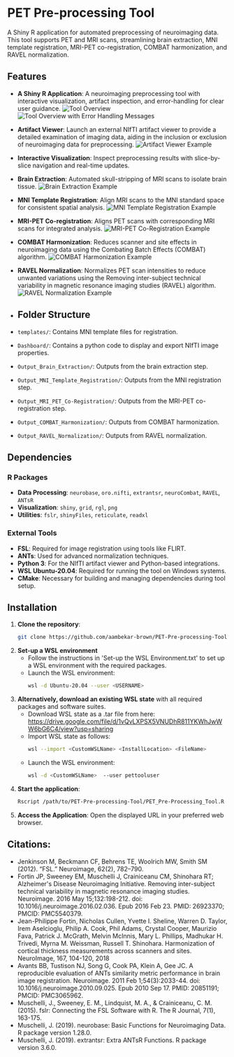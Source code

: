 # PET Pre-processing Tool

A Shiny R application for automated preprocessing of neuroimaging data. This tool supports PET and MRI scans, streamlining brain extraction, MNI template registration, MRI-PET co-registration, COMBAT harmonization, and RAVEL normalization.

## Features

- **A Shiny R Application**: A neuroimaging preprocessing tool with interactive visualization, artifact inspection, and error-handling for clear user guidance.
  ![Tool Overview](assets/images/Basic_UI.png)
  ![Tool Overview with Error Handling Messages](assets/images/Error_Handling.png)
- **Artifact Viewer**: Launch an external NIfTI artifact viewer to provide a detailed examination of imaging data, aiding in the inclusion or exclusion of neuroimaging data for preprocessing.
  ![Artifact Viewer Example](assets/images/NIfTI_Viewer_Dashboard.png)
- **Interactive Visualization**: Inspect preprocessing results with slice-by-slice navigation and real-time updates.
- **Brain Extraction**: Automated skull-stripping of MRI scans to isolate brain tissue.
  ![Brain Extraction Example](assets/images/Brain_Extraction.png)
- **MNI Template Registration**: Align MRI scans to the MNI standard space for consistent spatial analysis.
  ![MNI Template Registration Example](assets/images/MRI_Template_Registration.png)
- **MRI-PET Co-registration**: Aligns PET scans with corresponding MRI scans for integrated analysis.
  ![MRI-PET Co-Registration Example](assets/images/MRI-PET_CoRegistration.png)
- **COMBAT Harmonization**: Reduces scanner and site effects in neuroimaging data using the Combating Batch Effects (COMBAT) algorithm.
  ![COMBAT Harmonization Example](assets/images/COMBAT_Harmonization.png)
- **RAVEL Normalization**: Normalizes PET scan intensities to reduce unwanted variations using the Removing inter-subject technical variability in magnetic resonance imaging studies (RAVEL) algorithm.
  ![RAVEL Normalization Example](assets/images/RAVEL_Normalization.png)


- ## Folder Structure

- `templates/`: Contains MNI template files for registration.
- `Dashboard/`: Contains a python code to display and export NIfTI image properties.
- `Output_Brain_Extraction/`: Outputs from the brain extraction step.
- `Output_MNI_Template_Registration/`: Outputs from the MNI registration step.
- `Output_MRI_PET_Co-Registration/`: Outputs from the MRI-PET co-registration step.
- `Output_COMBAT_Harmonization/`: Outputs from COMBAT harmonization.
- `Output_RAVEL_Normalization/`: Outputs from RAVEL normalization.

## Dependencies

### R Packages
- **Data Processing**: `neurobase`, `oro.nifti`, `extrantsr`, `neuroCombat`, `RAVEL`, `ANTsR`
- **Visualization**: `shiny`, `grid`, `rgl`, `png`
- **Utilities**: `fslr`, `shinyFiles`, `reticulate`, `readxl`

### External Tools
- **FSL**: Required for image registration using tools like FLIRT.
- **ANTs**: Used for advanced normalization techniques.
- **Python 3**: For the NIfTI artifact viewer and Python-based integrations.
- **WSL Ubuntu-20.04**:  Required for running the tool on Windows systems.
- **CMake**: Necessary for building and managing dependencies during tool setup.

## Installation

1. **Clone the repository**:
   ```bash
   git clone https://github.com/aambekar-brown/PET-Pre-processing-Tool.git
   ```
2. **Set-up a WSL environment**
   - Follow the instructions in 'Set-up the WSL Environment.txt' to set up a WSL environment with the required packages.
   - Launch the WSL environment:
     ```bash
     wsl -d Ubuntu-20.04 --user <USERNAME>
     ```
3. **Alternatively, download an existing WSL state** with all required packages and software suites.
   - Download WSL state as a .tar file from here: https://drive.google.com/file/d/1vQvLXPSX5VNUDhR811YKWhJwWW6bG6C4/view?usp=sharing
   - Import WSL state as follows:
     ```bash
     wsl --import <CustomWSLName> <InstallLocation> <FileName>
     ```
   - Launch the WSL environment:
     ```bash
     wsl -d <CustomWSLName>  --user pettooluser
     ```
4. **Start the application**:
   ```bash
   Rscript /path/to/PET-Pre-processing-Tool/PET_Pre-Processing_Tool.R
   ```
5. **Access the Application**: Open the displayed URL in your preferred web browser.

## Citations:
- Jenkinson M, Beckmann CF, Behrens TE, Woolrich MW, Smith SM (2012). “FSL.” Neuroimage, 62(2), 782–790.
- Fortin JP, Sweeney EM, Muschelli J, Crainiceanu CM, Shinohara RT; Alzheimer's Disease Neuroimaging Initiative. Removing inter-subject technical variability in magnetic resonance imaging studies. Neuroimage. 2016 May 15;132:198-212. doi: 10.1016/j.neuroimage.2016.02.036. Epub 2016 Feb 23. PMID: 26923370; PMCID: PMC5540379.
- Jean-Philippe Fortin, Nicholas Cullen, Yvette I. Sheline, Warren D. Taylor, Irem Aselcioglu, Philip A. Cook, Phil Adams, Crystal Cooper, Maurizio Fava, Patrick J. McGrath, Melvin McInnis, Mary L. Phillips, Madhukar H. Trivedi, Myrna M. Weissman, Russell T. Shinohara. Harmonization of cortical thickness measurements across scanners and sites. NeuroImage, 167, 104-120, 2018
- Avants BB, Tustison NJ, Song G, Cook PA, Klein A, Gee JC. A reproducible evaluation of ANTs similarity metric performance in brain image registration. Neuroimage. 2011 Feb 1;54(3):2033-44. doi: 10.1016/j.neuroimage.2010.09.025. Epub 2010 Sep 17. PMID: 20851191; PMCID: PMC3065962.
- Muschelli, J., Sweeney, E. M., Lindquist, M. A., & Crainiceanu, C. M. (2015). fslr: Connecting the FSL Software with R. The R Journal, 7(1), 163-175.
- Muschelli, J. (2019). neurobase: Basic Functions for Neuroimaging Data. R package version 1.28.0.
- Muschelli, J. (2019). extrantsr: Extra ANTsR Functions. R package version 3.6.0.


